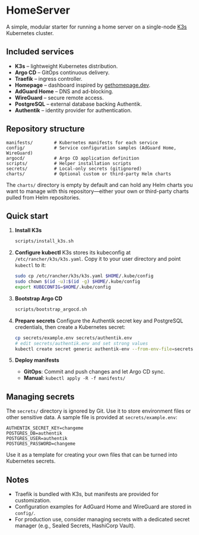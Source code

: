 # HomeServer

A simple, modular starter for running a home server on a single-node [K3s](https://k3s.io) Kubernetes cluster.

## Included services

- **K3s** – lightweight Kubernetes distribution.
- **Argo CD** – GitOps continuous delivery.
- **Traefik** – ingress controller.
- **Homepage** – dashboard inspired by [gethomepage.dev](https://gethomepage.dev).
- **AdGuard Home** – DNS and ad-blocking.
- **WireGuard** – secure remote access.
- **PostgreSQL** – external database backing Authentik.
- **Authentik** – identity provider for authentication.

## Repository structure

```
manifests/        # Kubernetes manifests for each service
config/           # Service configuration samples (AdGuard Home, WireGuard)
argocd/           # Argo CD application definition
scripts/          # Helper installation scripts
secrets/          # Local-only secrets (gitignored)
charts/           # Optional custom or third-party Helm charts
```

The `charts/` directory is empty by default and can hold any Helm charts you want to manage with this repository—either your own or third-party charts pulled from Helm repositories.

## Quick start

1. **Install K3s**
   ```bash
   scripts/install_k3s.sh
   ```

2. **Configure kubectl**
   K3s stores its kubeconfig at `/etc/rancher/k3s/k3s.yaml`. Copy it to your user directory and point `kubectl` to it:
   ```bash
   sudo cp /etc/rancher/k3s/k3s.yaml $HOME/.kube/config
   sudo chown $(id -u):$(id -g) $HOME/.kube/config
   export KUBECONFIG=$HOME/.kube/config
   ```

3. **Bootstrap Argo CD**
   ```bash
   scripts/bootstrap_argocd.sh
   ```

4. **Prepare secrets**
   Configure the Authentik secret key and PostgreSQL credentials, then create a Kubernetes secret:
   ```bash
   cp secrets/example.env secrets/authentik.env
   # edit secrets/authentik.env and set strong values
   kubectl create secret generic authentik-env --from-env-file=secrets/authentik.env
   ```

5. **Deploy manifests**
   - **GitOps**: Commit and push changes and let Argo CD sync.
   - **Manual**: `kubectl apply -R -f manifests/`

## Managing secrets

The `secrets/` directory is ignored by Git. Use it to store environment files or other sensitive data. A sample file is provided at `secrets/example.env`:

```
AUTHENTIK_SECRET_KEY=changeme
POSTGRES_DB=authentik
POSTGRES_USER=authentik
POSTGRES_PASSWORD=changeme
```

Use it as a template for creating your own files that can be turned into Kubernetes secrets.

## Notes

- Traefik is bundled with K3s, but manifests are provided for customization.
- Configuration examples for AdGuard Home and WireGuard are stored in `config/`.
- For production use, consider managing secrets with a dedicated secret manager (e.g., Sealed Secrets, HashiCorp Vault).
